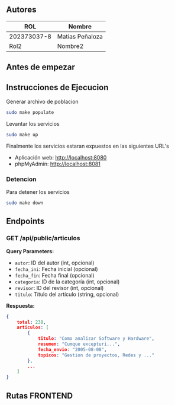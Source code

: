 ## Autores

| ROL         | Nombre          |
|-------------|-----------------|
| 202373037-8 | Matias Peñaloza |
| Rol2        | Nombre2         |

## Antes de empezar

## Instrucciones de Ejecucion
Generar archivo de poblacion
```bash
sudo make populate
```

Levantar los servicios
```bash
sudo make up
```

Finalmente los servicios estaran expuestos en las siguientes URL's
- Aplicación web: [http://localhost:8080](http://localhost:8080)
- phpMyAdmin: [http://localhost:8081](http://localhost:8081)

### Detencion
Para detener los servicios
```bash
sudo make down
```

## Endpoints
### GET /api/public/articulos
**Query Parameters:**

- `autor`: ID del autor (int, opcional)
- `fecha_ini`: Fecha inicial (opcional)
- `fecha_fin`: Fecha final (opcional)
- `categoria`: ID de la categoría (int, opcional)
- `revisor`: ID del revisor (int, opcional)
- `titulo`: Título del artículo (string, opcional)

**Respuesta:**
```json
{
    total: 238,
    articulos: [
        {
            titulo: "Como analizar Software y Hardware",
            resumen: "Cumque excepturi...",
            fecha_envio: "2005-08-08",
            topicos: "Gestion de proyectos, Redes y ..."
        },
        ...
    ]
}
```


## Rutas FRONTEND
